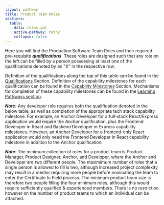 ```yaml
---
layout: pathway
title: Product Team Roles
sections:
  table:
    data: roles.yml
    active-pathway: Path2
    collapse: false
---
```


Here you will find the Production Software Team Roles and their required pre-requisite ***qualifications***. These roles are designed such that any role on the left can be filled by a person possessing at least one of the qualifications denoted by an "X" in the respective row.

Definition of the qualifications along the top of this table can be found in the <a href="/learning/capabilities">Qualifications</a> Section.
Definition of the capability milestones for each qualification can be found in the <a href="/learning/capabilities">Capability Milestones</a> Section.
Mechanisms for completion of these capability milestones can be found in the <a href="/learning/pathways">Learning Pathways section</a>.

***Note:*** Any developer role requires both the qualification denoted in the below table, as well as completion of the appropriate tech stack capability milestone.  For example, an Anchor Developer for a full-stack React/Express application would require the *Anchor* qualification, plus the Frontend Developer in React and Backend Developer in Express capability milestones. However, an Anchor Developer for a frontend-only React application would only need the Frontend Developer in React capability milestone in addition to the Anchor qualification.

***Note:*** The minimum collection of roles for a product team is Product Manager, Product Designer, Anchor, and Developer, where the Anchor and Developer are two different people.  The maximimum number of roles that a single person is allowed to fill is two, although increased project complexity may result in a mentor requiring more people before nominating the team to enter the Certificate to Field process.  The minimum product team size is therefore two people filling the four minimum roles, although this would require sufficiently qualified & experienced members.  There is no restriction however on the number of product teams to which an individual can be attached.